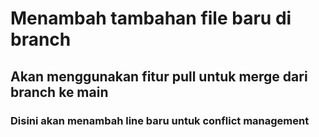 # Menambah tambahan file baru di branch
## Akan menggunakan fitur pull untuk merge dari branch ke main
### Disini akan menambah line baru untuk conflict management
